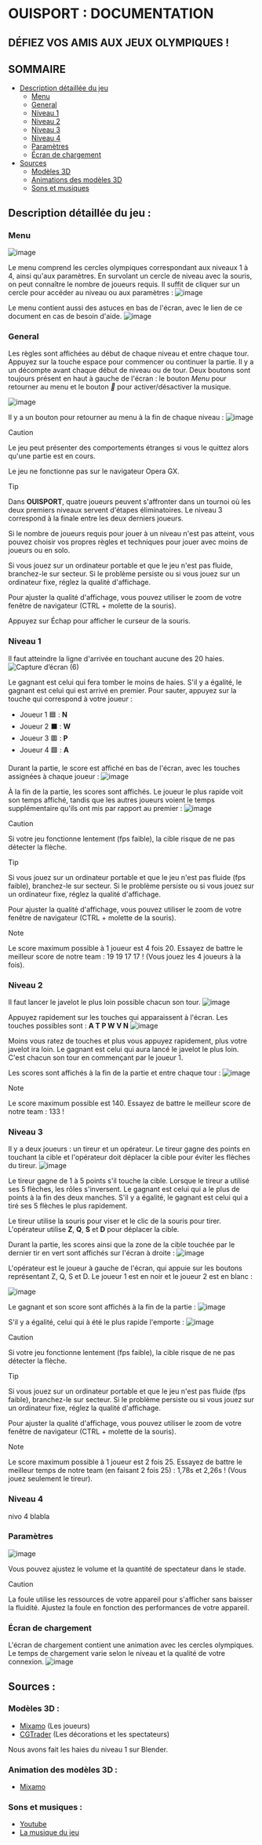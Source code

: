 # OUISPORT : DOCUMENTATION
## DÉFIEZ VOS AMIS AUX JEUX OLYMPIQUES !

## **SOMMAIRE**
- [Description détaillée du jeu](https://github.com/gamesonweb/gow-olympic-edition-ouisport/blob/main/Documentation.md#description-d%C3%A9taill%C3%A9e-du-jeu-)
  - [Menu](https://github.com/gamesonweb/gow-olympic-edition-ouisport/blob/main/Documentation.md#menu)
  - [General](https://github.com/gamesonweb/gow-olympic-edition-ouisport/blob/main/Documentation.md#general)
  - [Niveau 1](https://github.com/gamesonweb/gow-olympic-edition-ouisport/blob/main/Documentation.md#niveau-1)
  - [Niveau 2](https://github.com/gamesonweb/gow-olympic-edition-ouisport/blob/main/Documentation.md#niveau-2)
  - [Niveau 3](https://github.com/gamesonweb/gow-olympic-edition-ouisport/blob/main/Documentation.md#niveau-3)
  - [Niveau 4](https://github.com/gamesonweb/gow-olympic-edition-ouisport/blob/main/Documentation.md#niveau-4)
  - [Paramètres](https://github.com/gamesonweb/gow-olympic-edition-ouisport/blob/main/Documentation.md#param%C3%A8tres)
  - [Écran de chargement](https://github.com/gamesonweb/gow-olympic-edition-ouisport/blob/main/Documentation.md#%C3%A9cran-de-chargement)
- [Sources](https://github.com/gamesonweb/gow-olympic-edition-ouisport/blob/main/Documentation.md#sources-)
  - [Modèles 3D](https://github.com/gamesonweb/gow-olympic-edition-ouisport/blob/main/Documentation.md#mod%C3%A8les-3d-)
  - [Animations des modèles 3D](https://github.com/gamesonweb/gow-olympic-edition-ouisport/blob/main/Documentation.md#animation-des-mod%C3%A8les-3d-)
  - [Sons et musiques](https://github.com/gamesonweb/gow-olympic-edition-ouisport/blob/main/Documentation.md#sons-et-musiques-)


## Description détaillée du jeu :

### Menu 
![image](https://github.com/gamesonweb/gow-olympic-edition-ouisport/assets/85039742/4d3e3d95-599f-44c0-ac42-2e8a3deb7b10)

Le menu comprend les cercles olympiques correspondant aux niveaux 1 à 4, ainsi qu'aux paramètres. En survolant un cercle de niveau avec la souris, on peut connaître le nombre de joueurs requis. Il suffit de cliquer sur un cercle pour accéder au niveau ou aux paramètres :
![image](https://github.com/gamesonweb/gow-olympic-edition-ouisport/assets/85039742/d1edc201-cf3b-459c-8eb3-74f2f8f6d18d)

Le menu contient aussi des astuces en bas de l'écran, avec le lien de ce document en cas de besoin d'aide.
![image](https://github.com/gamesonweb/gow-olympic-edition-ouisport/assets/85039742/84095a28-4208-4685-9038-d3da1f8ea118)


### General
Les règles sont affichées au début de chaque niveau et entre chaque tour. Appuyez sur la touche espace pour commencer ou continuer la partie. Il y a un décompte avant chaque début de niveau ou de tour.
Deux boutons sont toujours présent en haut à gauche de l'écran : le bouton _Menu_ pour retourner au menu et le bouton _🎵_ pour activer/désactiver la musique.

![image](https://github.com/gamesonweb/gow-olympic-edition-ouisport/assets/85039742/e7cb8b52-be62-4b6d-9f8a-8a69fcb20f9e)

Il y a un bouton pour retourner au menu à la fin de chaque niveau :
![image](https://github.com/gamesonweb/gow-olympic-edition-ouisport/assets/85039742/1e6fa5c7-59c3-46bc-ac4b-d848310355e8)

> [!CAUTION]
> Le jeu peut présenter des comportements étranges si vous le quittez alors qu'une partie est en cours.
>
> Le jeu ne fonctionne pas sur le navigateur Opera GX.

> [!TIP]
> Dans **OUISPORT**, quatre joueurs peuvent s'affronter dans un tournoi où les deux premiers niveaux servent d'étapes éliminatoires. Le niveau 3 correspond à la finale entre les deux derniers joueurs.
>
> Si le nombre de joueurs requis pour jouer à un niveau n'est pas atteint, vous pouvez choisir vos propres règles et techniques pour jouer avec moins de joueurs ou en solo.
> 
> Si vous jouez sur un ordinateur portable et que le jeu n'est pas fluide, branchez-le sur secteur. Si le problème persiste ou si vous jouez sur un ordinateur fixe, réglez la qualité d'affichage.
>
> Pour ajuster la qualité d'affichage, vous pouvez utiliser le zoom de votre fenêtre de navigateur (CTRL + molette de la souris).
>
> Appuyez sur Échap pour afficher le curseur de la souris.

### Niveau 1
Il faut atteindre la ligne d'arrivée en touchant aucune des 20 haies.
![Capture d’écran (6)](https://github.com/gamesonweb/gow-olympic-edition-ouisport/assets/85039742/dd50ae7d-603a-4c1c-b13b-d13771b1ec08)


Le gagnant est celui qui fera tomber le moins de haies. S'il y a égalité, le gagnant est celui qui est arrivé en premier.
Pour sauter, appuyez sur la touche qui correspond à votre joueur :
- Joueur 1 🟦 : **N** 
- Joueur 2 ⬛ : **W**
- Joueur 3 🟥 : **P**
- Joueur 4 🟩 : **A**

Durant la partie, le score est affiché en bas de l'écran, avec les touches assignées à chaque joueur :
![image](https://github.com/gamesonweb/gow-olympic-edition-ouisport/assets/85039742/3e64ea22-da06-4f50-9a22-a8e6e2751b2d)

À la fin de la partie, les scores sont affichés. Le joueur le plus rapide voit son temps affiché, tandis que les autres joueurs voient le temps supplémentaire qu'ils ont mis par rapport au premier :
![image](https://github.com/gamesonweb/gow-olympic-edition-ouisport/assets/85039742/b70050b0-1c6f-4a3f-adea-4b38d63e25c0)

> [!CAUTION]
> Si votre jeu fonctionne lentement (fps faible), la cible risque de ne pas détecter la flèche.

> [!TIP] 
> Si vous jouez sur un ordinateur portable et que le jeu n'est pas fluide (fps faible), branchez-le sur secteur. Si le problème persiste ou si vous jouez sur un ordinateur fixe, réglez la qualité d'affichage.
>
> Pour ajuster la qualité d'affichage, vous pouvez utiliser le zoom de votre fenêtre de navigateur (CTRL + molette de la souris).

> [!NOTE]
> Le score maximum possible à 1 joueur est 4 fois 20. Essayez de battre le meilleur score de notre team : 19 19 17 17 ! (Vous jouez les 4 joueurs à la fois).

### Niveau 2
Il faut lancer le javelot le plus loin possible chacun son tour.
![image](https://github.com/gamesonweb/gow-olympic-edition-ouisport/assets/85039742/783470df-f209-4f7e-9479-152aa708bc40)

Appuyez rapidement sur les touches qui apparaissent à l'écran. Les touches possibles sont : **A T P W V N**
![image](https://github.com/gamesonweb/gow-olympic-edition-ouisport/assets/85039742/61426345-5b79-4f8e-bb3c-2aa86c124c53)

Moins vous ratez de touches et plus vous appuyez rapidement, plus votre javelot ira loin.
Le gagnant est celui qui aura lancé le javelot le plus loin.
C'est chacun son tour en commençant par le joueur 1.

Les scores sont affichés à la fin de la partie et entre chaque tour :
![image](https://github.com/gamesonweb/gow-olympic-edition-ouisport/assets/85039742/b0f81e66-91d1-43d1-90a1-7151874259a8)

> [!NOTE]
> Le score maximum possible est 140. Essayez de battre le meilleur score de notre team : 133 !

### Niveau 3
Il y a deux joueurs : un tireur et un opérateur. Le tireur gagne des points en touchant la cible et l'opérateur doit déplacer la cible pour éviter les flèches du tireur.
![image](https://github.com/gamesonweb/gow-olympic-edition-ouisport/assets/85039742/d83bd048-0dfa-479a-be78-ada7316bc5df)

Le tireur gagne de 1 à 5 points s'il touche la cible. Lorsque le tireur a utilisé ses 5 flèches, les rôles s'inversent. Le gagnant est celui qui a le plus de points à la fin des deux manches. S'il y a égalité, le gagnant est celui qui a tiré ses 5 flèches le plus rapidement.

Le tireur utilise la souris pour viser et le clic de la souris pour tirer.
L'opérateur utilise **Z**, **Q**, **S** et **D** pour déplacer la cible.

Durant la partie, les scores ainsi que la zone de la cible touchée par le dernier tir en vert sont affichés sur l'écran à droite :
![image](https://github.com/gamesonweb/gow-olympic-edition-ouisport/assets/85039742/00eae047-5e25-4a3f-80af-084694cfe977)

L'opérateur est le joueur à gauche de l'écran, qui appuie sur les boutons représentant Z, Q, S et D. Le joueur 1 est en noir et le joueur 2 est en blanc :

![image](https://github.com/gamesonweb/gow-olympic-edition-ouisport/assets/85039742/363d6bc7-f53b-4ee5-8269-6187f0739f51)

Le gagnant et son score sont affichés à la fin de la partie :
![image](https://github.com/gamesonweb/gow-olympic-edition-ouisport/assets/85039742/71c91ac1-9a23-416b-b7e4-6228176f4dcd)

S'il y a égalité, celui qui à été le plus rapide l'emporte :
![image](https://github.com/gamesonweb/gow-olympic-edition-ouisport/assets/85039742/f7a38ae6-bd67-423b-ae0e-a4020e0fdf55)

> [!CAUTION]
> Si votre jeu fonctionne lentement (fps faible), la cible risque de ne pas détecter la flèche.

> [!TIP] 
> Si vous jouez sur un ordinateur portable et que le jeu n'est pas fluide (fps faible), branchez-le sur secteur. Si le problème persiste ou si vous jouez sur un ordinateur fixe, réglez la qualité d'affichage.
>
> Pour ajuster la qualité d'affichage, vous pouvez utiliser le zoom de votre fenêtre de navigateur (CTRL + molette de la souris).

> [!NOTE]
> Le score maximum possible à 1 joueur est 2 fois 25. Essayez de battre le meilleur temps de notre team (en faisant 2 fois 25) : 1,78s et 2,26s ! (Vous jouez seulement le tireur).

### Niveau 4
nivo 4 blabla

### Paramètres
![image](https://github.com/gamesonweb/gow-olympic-edition-ouisport/assets/85039742/842b308f-72b7-4447-88b9-1031970b1c88)

Vous pouvez ajustez le volume et la quantité de spectateur dans le stade.

> [!CAUTION]
> La foule utilise les ressources de votre appareil pour s'afficher sans baisser la fluidité. Ajustez la foule en fonction des performances de votre appareil.

### Écran de chargement
L'écran de chargement contient une animation avec les cercles olympiques. Le temps de chargement varie selon le niveau et la qualité de votre connexion.
![image](https://github.com/gamesonweb/gow-olympic-edition-ouisport/assets/85039742/854a4a49-d348-48a0-9b54-d831ae2505fd)

## Sources :
### Modèles 3D :
- [Mixamo](https://www.mixamo.com/) (Les joueurs)
- [CGTrader](https://www.cgtrader.com/) (Les décorations et les spectateurs)

Nous avons fait les haies du niveau 1 sur Blender.

### Animation des modèles 3D :
- [Mixamo](https://www.mixamo.com/)

### Sons et musiques :
- [Youtube](https://www.youtube.com/) 
- [La musique du jeu](https://youtu.be/EBmBRq9ViyU?si=SyOblTXCTYDjPfGj) 



